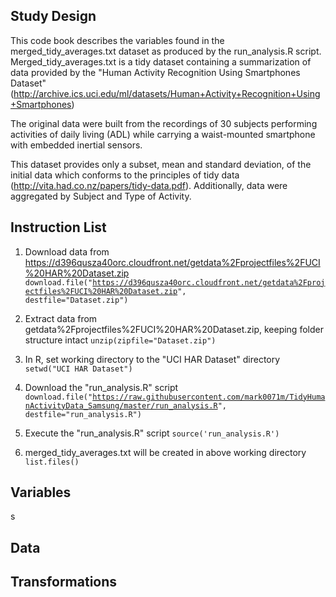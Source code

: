 ## Study Design
This code book describes the variables found in the merged_tidy_averages.txt dataset as produced by the run_analysis.R script. Merged_tidy_averages.txt is a tidy dataset containing a summarization of data provided by the "Human Activity Recognition Using Smartphones Dataset" (http://archive.ics.uci.edu/ml/datasets/Human+Activity+Recognition+Using+Smartphones)

The original data were built from the recordings of 30 subjects performing activities of daily living (ADL) while carrying a waist-mounted smartphone with embedded inertial sensors.

This dataset provides only a subset, mean and standard deviation, of the initial data which conforms to the principles of tidy data (http://vita.had.co.nz/papers/tidy-data.pdf). Additionally, data were aggregated by Subject and Type of Activity.

## Instruction List
1. Download data from https://d396qusza40orc.cloudfront.net/getdata%2Fprojectfiles%2FUCI%20HAR%20Dataset.zip
  <code>download.file("https://d396qusza40orc.cloudfront.net/getdata%2Fprojectfiles%2FUCI%20HAR%20Dataset.zip", destfile="Dataset.zip")</code>
  
2. Extract data from getdata%2Fprojectfiles%2FUCI%20HAR%20Dataset.zip, keeping folder structure intact
  <code>unzip(zipfile="Dataset.zip")</code>

3. In R, set working directory to the "UCI HAR Dataset" directory
  <code>setwd("UCI HAR Dataset")</code>

4. Download the "run_analysis.R" script
  <code>download.file("https://raw.githubusercontent.com/mark0071m/TidyHumanActivityData_Samsung/master/run_analysis.R", destfile="run_analysis.R")</code>
5. Execute the "run_analysis.R" script
  <code>source('run_analysis.R')</code>
6. merged_tidy_averages.txt will be created in above working directory
  <code>list.files()</code>

## Variables
s


## Data



## Transformations 
